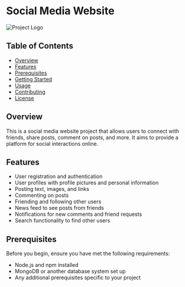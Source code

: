 # Social Media Website

![Project Logo](https://devshaiadul.com/wp-content/uploads/2023/08/localhost_3000_login.png) <!-- Include a project logo or relevant image if available -->

## Table of Contents
- [Overview](#overview)
- [Features](#features)
- [Prerequisites](#prerequisites)
- [Getting Started](#getting-started)
- [Usage](#usage)
- [Contributing](#contributing)
- [License](#license)

## Overview
This is a social media website project that allows users to connect with friends, share posts, comment on posts, and more. It aims to provide a platform for social interactions online.

## Features
- User registration and authentication
- User profiles with profile pictures and personal information
- Posting text, images, and links
- Commenting on posts
- Friending and following other users
- News feed to see posts from friends
- Notifications for new comments and friend requests
- Search functionality to find other users

## Prerequisites
Before you begin, ensure you have met the following requirements:
- Node.js and npm installed
- MongoDB or another database system set up
- Any additional prerequisites specific to your project




